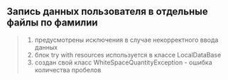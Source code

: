 ## Запись данных пользователя в отдельные файлы по фамилии

> 1. предусмотрены исключения в случае некорректного ввода данных
> 2. блок try with resources используется в классе LocalDataBase
> 3. создан свой класс WhiteSpaceQuantityException - ошибка количества пробелов 